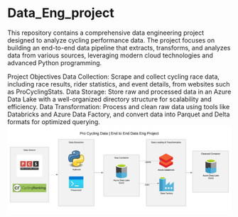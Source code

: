 # Data_Eng_project
This repository contains a comprehensive data engineering project designed to analyze cycling performance data. The project focuses on building an end-to-end data pipeline that extracts, transforms, and analyzes data from various sources, leveraging modern cloud technologies and advanced Python programming.

Project Objectives
Data Collection: Scrape and collect cycling race data, including race results, rider statistics, and event details, from websites such as ProCyclingStats.
Data Storage: Store raw and processed data in an Azure Data Lake with a well-organized directory structure for scalability and efficiency.
Data Transformation: Process and clean raw data using tools like Databricks and Azure Data Factory, and convert data into Parquet and Delta formats for optimized querying.
![Pipeline Schema](https://github.com/mahdi1994/Data_Eng_project/blob/dev/images/Schema.png)

